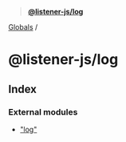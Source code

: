 > **[@listener-js/log](README.md)**

[Globals](globals.md) /

# @listener-js/log

## Index

### External modules

* ["log"](modules/_log_.md)